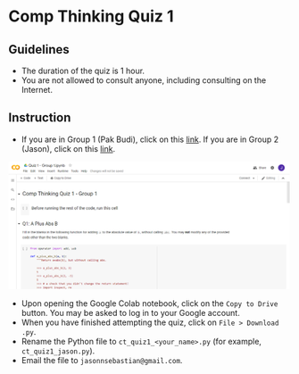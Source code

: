 # Comp Thinking Quiz 1

## Guidelines

- The duration of the quiz is 1 hour.
- You are not allowed to consult anyone, including consulting on the Internet.

## Instruction

- If you are in Group 1 (Pak Budi), click on this [link](https://colab.research.google.com/drive/1K9LAi3nNDEPspY2ic-il5RDmcKaLwh6m). If you are in Group 2 (Jason), click on this [link](https://colab.research.google.com/drive/1n3e2L-r8kax23ACzgiW91TnfG_1M0lDG).

![](docs/1.png)

- Upon opening the Google Colab notebook, click on the `Copy to Drive` button. You may be asked to log in to your Google account. 
- When you have finished attempting the quiz, click on `File > Download .py`.
- Rename the Python file to `ct_quiz1_<your_name>.py` (for example, `ct_quiz1_jason.py`).
- Email the file to `jasonnsebastian@gmail.com`.
